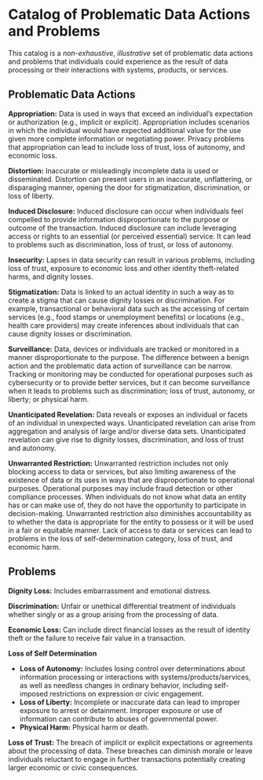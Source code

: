 # Catalog of Problematic Data Actions and Problems

This catalog is a *non-exhaustive*, *illustrative* set of problematic data actions and problems that individuals could experience as the result of data processing or their interactions with systems, products, or services. 

## Problematic Data Actions

**Appropriation:** Data is used in ways that exceed an individual’s expectation or authorization (e.g., implicit or explicit). Appropriation includes scenarios in which the individual would have expected additional value for the use given more complete information or negotiating power. Privacy problems that appropriation can lead to include loss of trust, loss of autonomy, and economic loss.

**Distortion:** Inaccurate or misleadingly incomplete data is used or disseminated. Distortion can present users in an inaccurate, unflattering, or disparaging manner, opening the door for stigmatization, discrimination, or loss of liberty.

**Induced Disclosure:** Induced disclosure can occur when individuals feel compelled to provide information disproportionate to the purpose or outcome of the transaction. Induced disclosure can include leveraging access or rights to an essential (or perceived essential) service. It can lead to problems such as discrimination, loss of trust, or loss of autonomy. 

**Insecurity:** Lapses in data security can result in various problems, including loss of trust, exposure to economic loss and other identity theft-related harms, and dignity losses.

**Stigmatization:** Data is linked to an actual identity in such a way as to create a stigma that can cause dignity losses or discrimination. For example, transactional or behavioral data such as the accessing of certain services (e.g., food stamps or unemployment benefits) or locations (e.g., health care providers) may create inferences about individuals that can cause dignity losses or discrimination.  

**Surveillance:** Data, devices or individuals are tracked or monitored in a manner disproportionate to the purpose. The difference between a benign action and the problematic data action of surveillance can be narrow. Tracking or monitoring may be conducted for operational purposes such as cybersecurity or to provide better services, but it can become surveillance when it leads to problems such as discrimination; loss of trust, autonomy, or liberty; or physical harm.

**Unanticipated Revelation:** Data reveals or exposes an individual or facets of an individual in unexpected ways. Unanticipated revelation can arise from aggregation and analysis of large and/or diverse data sets. Unanticipated revelation can give rise to dignity losses, discrimination, and loss of trust and autonomy.

**Unwarranted Restriction:** Unwarranted restriction includes not only blocking access to data or services, but also limiting awareness of the existence of data or its uses in ways that are disproportionate to operational purposes. Operational purposes may include fraud detection or other compliance processes. When individuals do not know what data an entity has or can make use of, they do not have the opportunity to participate in decision-making. Unwarranted restriction also diminishes accountability as to whether the data is appropriate for the entity to possess or it will be used in a fair or equitable manner. Lack of access to data or services can lead to problems in the loss of self-determination category, loss of trust, and economic harm. 

## Problems

**Dignity Loss:** Includes embarrassment and emotional distress.

**Discrimination:** Unfair or unethical differential treatment of individuals whether singly or as a group arising from the processing of data.

**Economic Loss:** Can include direct financial losses as the result of identity theft or the failure to receive fair value in a transaction. 

**Loss of Self Determination**

* **Loss of Autonomy:** Includes losing control over determinations about information processing or interactions with systems/products/services, as well as needless changes in ordinary behavior, including self-imposed restrictions on expression or civic engagement. 
* **Loss of Liberty:** Incomplete or inaccurate data can lead to improper exposure to arrest or detainment. Improper exposure or use of information can contribute to abuses of governmental power. 
* **Physical Harm:** Physical harm or death.

**Loss of Trust:** The breach of implicit or explicit expectations or agreements about the processing of data. These breaches can diminish morale or leave individuals reluctant to engage in further transactions potentially creating larger economic or civic consequences.